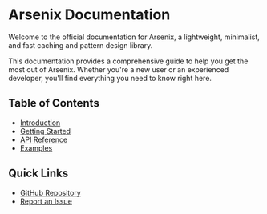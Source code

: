 # Arsenix Documentation

Welcome to the official documentation for Arsenix, a lightweight, minimalist, and fast caching and pattern design library.

This documentation provides a comprehensive guide to help you get the most out of Arsenix. Whether you're a new user or an experienced developer, you'll find everything you need to know right here.

## Table of Contents

- [Introduction](./introduction.md)
- [Getting Started](./getting-started.md)
- [API Reference](./api-reference.md)
- [Examples](./examples.md)

## Quick Links

- [GitHub Repository](https://github.com/mebaadwaheed/arsenix)
- [Report an Issue](https://github.com/mebaadwaheed/arsenix/issues)
